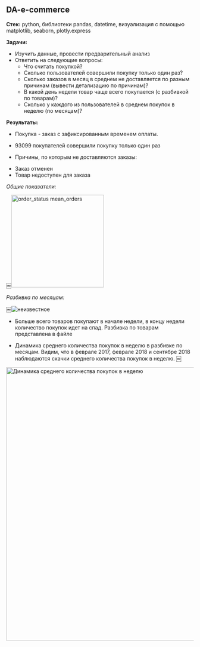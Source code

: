 ## DA-e-commerce
**Стек:** python, библиотеки pandas, datetime, визуализация с помощью matplotlib, seaborn, plotly.express
 
**Задачи:**
* Изучить данные, провести предварительный анализ
* Ответить на следующие вопросы:
    * Что считать покупкой?
    * Сколько пользователей совершили покупку только один раз?
    * Сколько заказов в месяц в среднем не доставляется по разным причинам (вывести детализацию по причинам)?
    * В какой день недели товар чаще всего покупается (с разбивкой по товарам)?
    * Сколько у каждого из пользователей в среднем покупок в неделю (по месяцам)?

**Результаты:** 
* Покупка - заказ с зафиксированным временем оплаты.

* 93099 покупателей совершили покупку только один раз

* Причины, по которым не доставляются заказы:
- Заказ отменен
- Товар недоступен для заказа

*Общие показатели:*

￼<img width="248" alt="order_status mean_orders" src="https://github.com/ekaterina-drozd/DA-e-commerce/assets/158583245/0ab8052b-b5ae-4460-867c-fcc886e5adb7">

*Разбивка по месяцам:*

￼![неизвестное](https://github.com/ekaterina-drozd/DA-e-commerce/assets/158583245/cd886204-fcd1-4925-8ffb-b99e94fdfbf8)


* Больше всего товаров покупают в начале недели, в концу недели количество покупок идет на спад. Разбивка по товарам представлена в файле

* Динамика среднего количества покупок в неделю в разбивке по месяцам. Видим, что в феврале 2017, феврале 2018 и сентябре 2018 наблюдаются скачки среднего количества покупок в неделю.
￼
<img width="733" alt="Динамика среднего количества покупок в неделю" src="https://github.com/ekaterina-drozd/DA-e-commerce/assets/158583245/f5920337-f367-4dc9-98a0-8c9e8f53f6fe">
